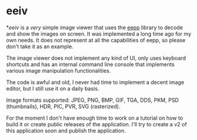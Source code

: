 eeiv
====

**eeiv* is a _very_ simple image viewer that uses the [eepp](https://github.com/SpartanJ/eepp)
library to decode and show the images on screen. It was implemented a long time
ago for my own needs. It does not represent at all the capabilities of eepp, so
please don't take it as an example.

The image viewer does not implement any kind of UI, only uses keyboard shortcuts
and has an internal command line console that implements various image
manipulation functionalities.

The code is awful and old, I never had time to implement a decent image editor,
but I still use it on a daily basis.

Image formats supported: JPEG, PNG, BMP, GIF, TGA, DDS, PKM, PSD (thumbnails),
HDR, PIC, PVR, SVG (rasterized).

For the moment I don't have enough time to work on a tutorial on how to build
it or create public releases of the application. I'll try to create a v2 of this
application soon and publish the application.
